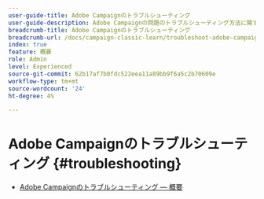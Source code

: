 ```yaml
---
user-guide-title: Adobe Campaignのトラブルシューティング
user-guide-description: Adobe Campaignの問題のトラブルシューティング方法に関するヘルプを参照してください。
breadcrumb-title: Adobe Campaignのトラブルシューティング
breadcrumb-url: /docs/campaign-classic-learn/troubleshoot-adobe-campaign/overview.html
index: true
feature: 概要
role: Admin
level: Experienced
source-git-commit: 62b17af7b0fdc522eea11a89bb9f6a5c2b70609e
workflow-type: tm+mt
source-wordcount: '24'
ht-degree: 4%

---
```



# Adobe Campaignのトラブルシューティング {#troubleshooting}

+ [Adobe Campaignのトラブルシューティング — 概要](/help/troubleshoot-adobe-campaign/overview.md)
